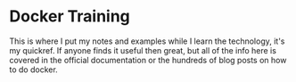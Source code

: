 # Docker Training

This is where I put my notes and examples while I learn the technology, it's my quickref. If anyone finds it useful then great, but all of the info here is covered in the official documentation or the hundreds of blog posts on how to do docker.

